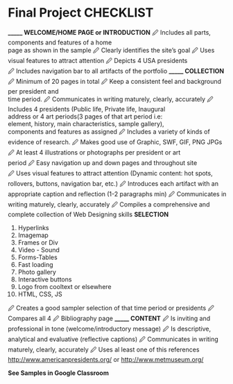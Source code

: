 # Final Project CHECKLIST  

  
**_____ WELCOME/HOME PAGE or INTRODUCTION**
🖉 Includes all parts, components and features of a home  
page as shown in the sample 
🖉 Clearly identifies the site’s goal 
🖉 Uses visual features to attract attention 
🖉 Depicts 4 USA presidents  
🖉 Includes navigation bar to all artifacts of the portfolio 
**_____ COLLECTION** 
🖉 Minimum of 20 pages in total 
🖉 Keep a consistent feel and background per president and  
time period. 
🖉 Communicates in writing maturely, clearly, accurately 
🖉 Includes 4 presidents (Public life, Private life, Inaugural  
address or 4 art periods(3 pages of that art period i.e:  
element, history, main characteristics, sample gallery),  
components and features as assigned 
🖉 Includes a variety of kinds of evidence of research. 
🖉 Makes good use of Graphic, SWF, GIF, PNG JPGs 
🖉 At least 4 illustrations or photographs per president or art  
period 
🖉 Easy navigation up and down pages and throughout site  
🖉 Uses visual features to attract attention (Dynamic content: hot spots, rollovers, buttons,  navigation bar, etc.) 
🖉 Introduces each artifact with an appropriate caption and reflection (1-2 paragraphs min) 🖉 Communicates in writing maturely, clearly, accurately 
🖉 Compiles a comprehensive and complete collection of Web Designing skills 
**SELECTION**
1. Hyperlinks  
2. Imagemap  
3. Frames or Div
4. Video - Sound   
5. Forms-Tables 
6. Fast loading 
7. Photo gallery  
8. Interactive buttons  
9. Logo from cooltext  or elsewhere  
10. HTML, CSS, JS 

🖉 Creates a good sampler selection of that time period or presidents 🖉 Compares all 4 
🖉 Bibliography page 
**_____ CONTENT**
🖉 Is inviting and professional in tone (welcome/introductory message) 🖉 Is descriptive, analytical and evaluative (reflective captions) 🖉 Communicates in writing maturely, clearly, accurately 
🖉 Uses al least one of this references http://www.americanpresidents.org/ or  http://www.metmuseum.org/




 **See Samples in Google Classroom**
  
  